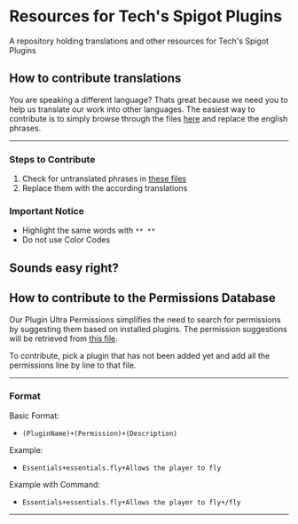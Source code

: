 # Resources for Tech's Spigot Plugins
A repository holding translations and other resources for Tech's Spigot Plugins

## How to contribute translations

You are speaking a different language? Thats great because we need you to help us translate our work into other languages. The easiest way to contribute is to simply browse through the files [here](#) and replace the english phrases.

---
### Steps to Contribute
1. Check for untranslated phrases in [these files](#)
2. Replace them with the according translations

### Important Notice
* Highlight the same words with ``** **``
* Do not use Color Codes

Sounds easy right?
---

## How to contribute to the Permissions Database

Our Plugin Ultra Permissions simplifies the need to search for permissions by suggesting them based on installed plugins. The permission suggestions will be retrieved from [this file](#).

To contribute, pick a plugin that has not been added yet and add all the permissions line by line to that file.

---
### Format

Basic Format:

* ``(PluginName)+(Permission)+(Description)``

Example:

* ``Essentials+essentials.fly+Allows the player to fly``

Example with Command:

* ``Essentials+essentials.fly+Allows the player to fly+/fly``
---
